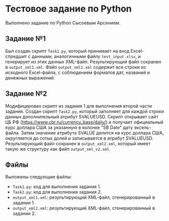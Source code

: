 # Тестовое задание по Python

Выполнено задание по Python Сысоевым Арсением.

## Задание №1

Был создан скрипт `Task1.py`, который принимает на вход Excel-спредшит с данными, аналогичными файлу `test_input.xlsx`, и генерирует из этих данных XML-файл. Результирующий файл сохранен в `output_xml1.xml`. Файл `output_xml1.xml` содержит все строки из исходного Excel-файла, с соблюдением форматов дат, названий и денежных выражений.

## Задание №2

Модифицирован скрипт из задания 1 для выполнения второй части задания. Создан скрипт `Task2.py`, который заполняет для каждой строки данных дополнительный атрибут SVALUEUSD. Скрипт открывает сайт ЦБ РФ (https://www.cbr.ru/currency_base/daily/) и получает официальный курс доллара США за указанную в колонке "SB Date" дату эксель-файла. Затем значение атрибута SVALUE делится на курс доллара США, округляется до сотых долей и записывается в атрибут SVALUEUSD. Результирующий файл сохранен в `output_xml2.xml`, который имеет такую же структуру как файл `output_xml_v2.xml`.

## Файлы

Выложены следующие файлы:
- `Task1.py`: код для выполнения задания 1.
- `Task2.py`: код для выполнения задания 2.
- `output_xml1.xml`: результирующий XML-файл, сгенерированный в задании 1.
- `output_xml2.xml`: результирующий XML-файл, сгенерированный в задании 2.
